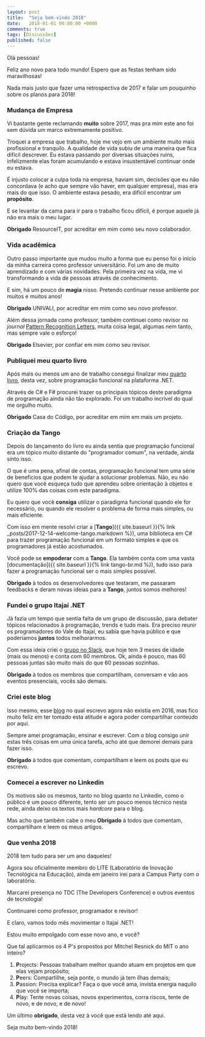 ```yaml
---
layout: post
title:  "Seja bem-vindo 2018"
date:   2018-01-01 00:00:00 +0000
comments: true
tags: [Discussões]
published: false
---
```


Olá pessoas!

Feliz ano novo para todo mundo! Espero que as festas tenham sido maravilhosas!

Nada mais justo que fazer uma retrospectiva de 2017 e falar um pouquinho sobre os planos para 2018!

<!--more-->

### Mudança de Empresa

Vi bastante gente reclamando **muito** sobre 2017, mas pra mim este ano foi sem dúvida um marco extremamente positivo.

Troquei a empresa que trabalho, hoje me vejo em um ambiente muito mais profissional e tranquilo. A qualidade de vida subiu de uma maneira que fica difícil descrever. Eu estava passando por diversas situações ruins, infelizmente elas foram acumulando e estava insustentável continuar onde eu estava.

É injusto colocar a culpa toda na empresa, haviam sim, decisões que eu não concordava (e acho que sempre vão haver, em qualquer empresa), mas era mais do que isso. O ambiente estava pesado, era difícil encontrar um **propósito**.

E se levantar da cama para ir para o trabalho ficou difícil, é porque aquele já não era mais o meu lugar.

**Obrigado** ResourceIT, por acreditar em mim como seu novo colaborador.

### Vida acadêmica

Outro passo importante que mudou muito a forma que eu penso foi o início da minha carreira como professor universitário. Foi um ano de muito aprendizado e com várias novidades. Pela primeira vez na vida, me vi transformando a vida de pessoas através de conhecimento.

E sim, há um pouco de **magia** nisso. Pretendo continuar nesse ambiente por muitos e muitos anos!

**Obrigado** UNIVALI, por acreditar em mim como seu novo professor.

Além dessa jornada como professor, também continuei como revisor no *journal* [Pattern Recognition Letters](https://www.journals.elsevier.com/pattern-recognition-letters/), muita coisa legal, algumas nem tanto, mas sempre vale o esforço!

**Obrigado** Elsevier, por confiar em mim como seu revisor.

### Publiquei meu quarto livro

Após mais ou menos um ano de trabalho consegui finalizar meu [quarto livro](https://www.casadocodigo.com.br/products/livro-programacao-funcional-net), desta vez, sobre programação funcional na plataforma .NET.

Através de C# e F# procurei trazer os principais tópicos deste paradigma de programação ainda não tão explorado. Foi um trabalho incrível do qual me orgulho muito.

**Obrigado** Casa do Código, por acreditar em mim em mais um projeto.

### Criação da Tango

Depois do lançamento do livro eu ainda sentia que programação funcional era um tópico muito distante do "programador comum", na verdade, ainda sinto isso.

O que é uma pena, afinal de contas, programação funcional tem uma série de benefícios que podem te ajudar a solucionar problemas. Não, eu não quero que você esqueça tudo que aprendeu sobre orientação à objetos e utilize 100% das coisas com este paradigma.

Eu quero que você **consiga** utilizar o paradigma funcional quando ele for necessário, ou quando ele resolver o problema de forma mais simples, ou mais eficiente.

Com isso em mente resolvi criar a [**Tango**]({{ site.baseurl }}{% link _posts/2017-12-14-welcome-tango.markdown %}), uma biblioteca em C# para trazer programação funcional em um formato simples e que os programadores já estão acostumados.

Você pode se **empoderar** com a **Tango**. Ela também conta com uma vasta [documentação]({{ site.baseurl }}{% link tango-br.md %}), tudo isso para fazer a programação funcional ser o mais simples possível.

**Obrigado** à todos os desenvolvedores que testaram, me passaram feedbacks e deram novas ideias para a **Tango**, juntos somos melhores!

### Fundei o grupo Itajaí .NET

Já fazia um tempo que sentia falta de um grupo de discussão, para debater tópicos relacionados à programação, trends e tudo mais. Era preciso reunir os programadores do Vale do Itajaí, eu sabia que havia público e que poderíamos **juntos** todos melhorarmos.

Com essa ideia criei o [grupo no Slack](https://itajaidotnet.slack.com), que hoje tem 3 meses de idade (mais ou menos) e conta com 60 membros. Ok, ainda é pouco, mas 60 pessoas juntas são muito mais do que 60 pessoas sozinhas.

**Obrigado** à todos os membros que compartilham, conversam e vão aos eventos presenciais, vocês são demais.

### Criei este blog

Isso mesmo, esse [blog](https://gabrielschade.github.io) no qual escrevo agora não existia em 2016, mas fico muito feliz em ter tomado esta atitude e agora poder compartilhar conteúdo por aqui.

Sempre amei programação, ensinar e escrever. Com o blog consigo unir estas três coisas em uma única tarefa, acho até que demorei demais para fazer isso.

**Obrigado** à todos que comentam, compartilham e leem os posts que eu escrevo.

### Comecei a escrever no Linkedin

Os motivos são os mesmos, tanto no blog quanto no Linkedin, como o público é um pouco diferente, tento ser um pouco menos técnico nesta rede, ainda deixo os textos mais *hardcore* para o blog.

Mas acho que também cabe o meu **Obrigado** à todos que comentam, compartilham e leem os meus artigos.

### Que venha 2018

2018 tem tudo para ser um ano daqueles!

Agora sou oficialmente membro do LITE (Laboratório de Inovação Tecnológica na Educação), ainda em janeiro irei para a Campus Party com o laboratório.

Marcarei presença no TDC (The Developers Conference) e outros eventos de tecnologia!

Continuarei como professor, programador e revisor!

E claro, vamos todo mês movimentar o Itajaí .NET!

Estou muito empolgado com esse novo ano, e você?

Que tal aplicarmos os 4 P's propostos por Mitchel Resnick do MIT o ano inteiro?

1. **P**rojects: Pessoas trabalham melhor quando atuam em projetos em que elas vejam propósito;
2. **P**eers: Compartilhe, seja ponte, o mundo já tem ilhas demais;
3. **P**assion: Precisa explicar? Faça o que você ama, invista energia naquilo que você se importa;
4. **P**lay: Tente novas coisas, novos experimentos, corra riscos, tente de novo, e de novo, e de novo!

Um último **obrigado**, desta vez à você que está lendo até aqui.

Seja muito bem-vindo 2018!